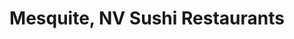 ---
layout: city
title: Mesquite, NV Sushi Restaurants
permalink: /nevada/mesquite/
stateAbbr: NV
stateName: Nevada
cityName: Mesquite

---